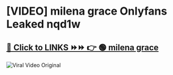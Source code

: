
 # [VIDEO] milena grace Onlyfans Leaked nqd1w

## <h2><a href="https://clipsfans.com/milena_grace&ref=git">🔗 Click to LINKS ⏩⏩ 👉 🟢 milena grace </a></h2>

<a href="https://clipsfans.com/milena_grace&ref=git" rel="nofollow" data-target="animated-image.originalLink"><img src="https://i.ibb.co.com/xMMVF88/686577567.gif" alt="Viral Video Original" style="max-width: 100%; display: inline-block;" data-target="animated-image.originalImage"></a>


